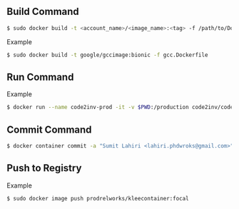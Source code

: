## Build Command

```bash
$ sudo docker build -t <account_name>/<image_name>:<tag> -f /path/to/Dockerfile /path/to/buildContext
```

Example

```bash
$ sudo docker build -t google/gccimage:bionic -f gcc.Dockerfile
```

## Run Command 

Example 

```bash
$ docker run --name code2inv-prod -it -v $PWD:/production code2inv/code2inv:latest
```

## Commit Command

```bash
$ docker container commit -a "Sumit Lahiri <lahiri.phdwroks@gmail.com>" llvm29 prodrelworks/llvm29:latest
```

## Push to Registry

Example 

```bash
$ sudo docker image push prodrelworks/kleecontainer:focal
```
